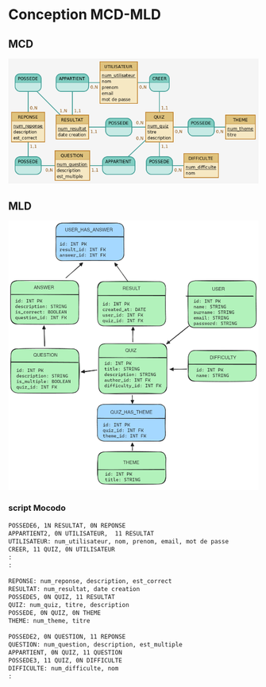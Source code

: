 # Conception MCD-MLD

## MCD
![image mcd](./MCD.png)

## MLD
![image mcd](./MLD.excalidraw.png)

### script Mocodo
```
POSSEDE6, 1N RESULTAT, 0N REPONSE
APPARTIENT2, 0N UTILISATEUR,  11 RESULTAT
UTILISATEUR: num_utilisateur, nom, prenom, email, mot de passe
CREER, 11 QUIZ, 0N UTILISATEUR
:
:

REPONSE: num_reponse, description, est_correct
RESULTAT: num_resultat, date creation
POSSEDE5, 0N QUIZ, 11 RESULTAT
QUIZ: num_quiz, titre, description
POSSEDE, 0N QUIZ, 0N THEME
THEME: num_theme, titre

POSSEDE2, 0N QUESTION, 11 REPONSE
QUESTION: num_question, description, est_multiple
APPARTIENT, 0N QUIZ, 11 QUESTION
POSSEDE3, 11 QUIZ, 0N DIFFICULTE
DIFFICULTE: num_difficulte, nom
:

```